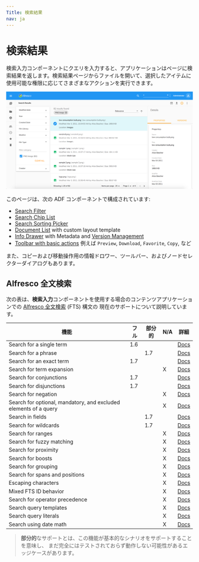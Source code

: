 ```yaml
---
Title: 検索結果
nav: ja
---
```


# 検索結果

検索入力コンポーネントにクエリを入力すると、アプリケーションはページに検索結果を返します。検索結果ページからファイルを開いて、選択したアイテムに使用可能な権限に応じてさまざまなアクションを実行できます。

![検索結果](../images/aca-search-results.png)

このページは、次の ADF コンポーネントで構成されています:

- [Search Filter](https://www.alfresco.com/abn/adf/docs/content-services/components/search-filter.component/)
- [Search Chip List](https://www.alfresco.com/abn/adf/docs/content-services/components/search-chip-list.component/)
- [Search Sorting Picker](https://www.alfresco.com/abn/adf/docs/content-services/components/search-sorting-picker.component/)
- [Document List](https://www.alfresco.com/abn/adf/docs/content-services/components/document-list.component/) with custom layout template
- [Info Drawer](/features/info-drawer) with Metadata and [Version Management](#version-manager)
- [Toolbar with basic actions](/features/document-list-layout#actions-and-the-actions-toolbar) 例えば `Preview`, `Download`, `Favorite`, `Copy`, など

また、コピーおよび移動操作用の情報ドロワー、ツールバー、およびノードセレクターダイアログもあります。

## Alfresco 全文検索

次の表は、**検索入力**コンポーネントを使用する場合のコンテンツアプリケーションでの
[Alfresco 全文検索](http://docs.alfresco.com/6.1/concepts/rm-searchsyntax-intro.html) (FTS) 構文の
現在のサポートについて説明しています。

| 機能                                                          | フル | 部分的 | N/A | 詳細                                                                            |
| ---------------------------------------------------------------- | ---- | ------- | --- | ---------------------------------------------------------------------------------- |
| Search for a single term                                         | 1.6  |         |     | [Docs](https://docs.alfresco.com/6.0/concepts/rm-searchsyntax-single.html)         |
| Search for a phrase                                              |      | 1.7     |     | [Docs](https://docs.alfresco.com/6.0/concepts/rm-searchsyntax-phrase.html)         |
| Search for an exact term                                         | 1.7  |         |     | [Docs](https://docs.alfresco.com/6.0/concepts/rm-searchsyntax-exact.html)          |
| Search for term expansion                                        |      |         | X   | [Docs](https://docs.alfresco.com/6.0/concepts/rm-searchsyntax-term.html)           |
| Search for conjunctions                                          | 1.7  |         |     | [Docs](https://docs.alfresco.com/6.0/concepts/rm-searchsyntax-conjunct.html)       |
| Search for disjunctions                                          | 1.7  |         |     | [Docs](https://docs.alfresco.com/6.0/concepts/rm-searchsyntax-disjunct.html)       |
| Search for negation                                              |      |         | X   | [Docs](https://docs.alfresco.com/6.0/concepts/rm-searchsyntax-negate.html)         |
| Search for optional, mandatory, and excluded elements of a query |      |         | X   | [Docs](https://docs.alfresco.com/6.0/concepts/rm-searchsyntax-optional.html)       |
| Search in fields                                                 |      | 1.7     |     | [Docs](https://docs.alfresco.com/6.0/concepts/rm-searchsyntax-fields.html)         |
| Search for wildcards                                             |      | 1.7     |     | [Docs](https://docs.alfresco.com/6.0/concepts/rm-searchsyntax-wildcards.html)      |
| Search for ranges                                                |      |         | X   | [Docs](https://docs.alfresco.com/6.0/concepts/rm-searchsyntax-ranges.html)         |
| Search for fuzzy matching                                        |      |         | X   | [Docs](https://docs.alfresco.com/6.0/concepts/rm-searchsyntax-fuzzy.html)          |
| Search for proximity                                             |      |         | X   | [Docs](https://docs.alfresco.com/6.0/concepts/rm-searchsyntax-proximity.html)      |
| Search for boosts                                                |      |         | X   | [Docs](https://docs.alfresco.com/6.0/concepts/rm-searchsyntax-boosts.html)         |
| Search for grouping                                              |      |         | X   | [Docs](https://docs.alfresco.com/6.0/concepts/rm-searchsyntax-grouping.html)       |
| Search for spans and positions                                   |      |         | X   | [Docs](https://docs.alfresco.com/6.0/concepts/rm-searchsyntax-spans.html)          |
| Escaping characters                                              |      |         | X   | [Docs](https://docs.alfresco.com/6.0/concepts/rm-searchsyntax-escaping.html)       |
| Mixed FTS ID behavior                                            |      |         | X   | [Docs](https://docs.alfresco.com/6.0/concepts/rm-searchsyntax-ftsid.html)          |
| Search for operator precedence                                   |      |         | X   | [Docs](https://docs.alfresco.com/6.0/concepts/rm-searchsyntax-precedence.html)     |
| Search query templates                                           |      |         | X   | [Docs](https://docs.alfresco.com/6.0/concepts/rm-searchsyntax-querytemplates.html) |
| Search query literals                                            |      |         | X   | [Docs](https://docs.alfresco.com/6.0/concepts/rm-searchsyntax-literals.html)       |
| Search using date math                                           |      |         | X   | [Docs](https://docs.alfresco.com/6.0/concepts/rm-searchsyntax-datemaths.html)      |

> **部分的**なサポートとは、この機能が基本的なシナリオをサポートすることを意味し、
> まだ完全にはテストされておらず動作しない可能性があるエッジケースがあります。
